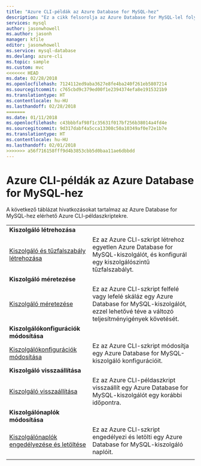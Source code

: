 ```yaml
---
title: "Azure CLI-példák az Azure Database for MySQL-hez"
description: "Ez a cikk felsorolja az Azure Database for MySQL-lel folytatott kommunikációhoz elérhető Azure CLI-példakódokat."
services: mysql
author: jasonwhowell
ms.author: jasonh
manager: kfile
editor: jasonwhowell
ms.service: mysql-database
ms.devlang: azure-cli
ms.topic: sample
ms.custom: mvc
<<<<<<< HEAD
ms.date: 02/28/2018
ms.openlocfilehash: 7124112ed9aba3627e8fe4ba240f261eb5807214
ms.sourcegitcommit: c765cbd9c379ed00f1e2394374efa8e1915321b9
ms.translationtype: HT
ms.contentlocale: hu-HU
ms.lasthandoff: 02/28/2018
=======
ms.date: 01/11/2018
ms.openlocfilehash: c43bbbfaf98f1c35631f017bf256b38014a4fd4e
ms.sourcegitcommit: 9d317dabf4a5cca13308c50a10349af0e72e1b7e
ms.translationtype: HT
ms.contentlocale: hu-HU
ms.lasthandoff: 02/01/2018
>>>>>>> a56f716158fff9d4b3853cbb5d0baa11ae6dbbdd
---
```

# <a name="azure-cli-samples-for-azure-database-for-mysql"></a>Azure CLI-példák az Azure Database for MySQL-hez 
A következő táblázat hivatkozásokat tartalmaz az Azure Database for MySQL-hez elérhető Azure CLI-példaszkriptekre.

| |  |
|---|---|
|**Kiszolgáló létrehozása**||
| [Kiszolgáló és tűzfalszabály létrehozása](./scripts/sample-create-server-and-firewall-rule.md?toc=%2fcli%2fazure%2ftoc.json) | Ez az Azure CLI-szkript létrehoz egyetlen Azure Database for MySQL-kiszolgálót, és konfigurál egy kiszolgálószintű tűzfalszabályt. |
|**Kiszolgáló méretezése**||
| [Kiszolgáló méretezése](./scripts/sample-scale-server.md?toc=%2fcli%2fazure%2ftoc.json) | Ez az Azure CLI-szkript felfelé vagy lefelé skáláz egy Azure Database for MySQL-kiszolgálót, ezzel lehetővé téve a változó teljesítményigények követését. |
|**Kiszolgálókonfigurációk módosítása**||
| [Kiszolgálókonfigurációk módosítása](./scripts/sample-change-server-configuration.md?toc=%2fcli%2fazure%2ftoc.json) | Ez az Azure CLI-szkript módosítja egy Azure Database for MySQL-kiszolgáló konfigurációit. |
|**Kiszolgáló visszaállítása**||
| [Kiszolgáló visszaállítása](./scripts/sample-point-in-time-restore.md?toc=%2fcli%2fazure%2ftoc.json) | Ez az Azure CLI-példaszkript visszaállít egy Azure Database for MySQL-kiszolgálót egy korábbi időpontra. |
|**Kiszolgálónaplók módosítása**||
| [Kiszolgálónaplók engedélyezése és letöltése](./scripts/sample-server-logs.md?toc=%2fcli%2fazure%2ftoc.json) | Ez az Azure CLI-szkript engedélyezi és letölti egy Azure Database for MySQL-kiszolgáló naplóit. |
|||
